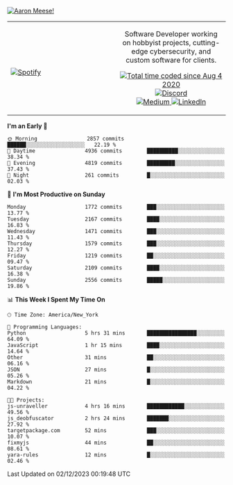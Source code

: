 [![Aaron Meese!](https://user-images.githubusercontent.com/17814535/88975338-a2aabf00-d27f-11ea-963f-8a19608716b4.png)](https://github.com/ajmeese7/readme-ascii "README ASCII")

<!-- Modified from project here: https://github.com/novatorem/novatorem -->
<table width="100%">
  <tr>
  <td width="50%">

&nbsp; <br> [![Spotify](https://ajmeese7.vercel.app/api/spotify)](https://open.spotify.com/user/ajmeese)

  </td>
  <td width="50%">
    <p align="center">
    Software Developer working on hobbyist projects, cutting-edge cybersecurity, and custom software for clients.
    </p>
    <p align="center">
      <a href="https://wakatime.com/@f726891d-3b02-46cd-9b60-e8c59f9e2b14">
        <img src="https://wakatime.com/badge/user/f726891d-3b02-46cd-9b60-e8c59f9e2b14.svg" alt="Total time coded since Aug 4 2020" title="WakaTime" />
      </a>
      <a href="http://link.aaronmeese.com/discord">
        <img src="https://img.shields.io/badge/discord-ajmeese7%234835-369?style=flat-square&logo=discord&logoColor=white&color=purple" alt="Discord" title="Discord">
      </a>
      <br />
      <a href="https://link.aaronmeese.com/medium">
        <img src="https://img.shields.io/badge/medium-ajmeese7-1DB954?style=flat-square&logo=medium&logoColor=white" alt="Medium" title="Medium">
      </a>
      <a href="https://link.aaronmeese.com/linkedin">
        <img src="https://img.shields.io/badge/linkedIn-aaronmeese-1DB954?style=flat-square&logo=linkedin&logoColor=white&color=blue" alt="LinkedIn" title="LinkedIn">
      </a>
    </p>
  </td>

</table>

[//]: <> (The `&nbsp;` is to have Aphelion take up more space)

<!--START_SECTION:waka-->
**I'm an Early 🐤** 

```text
🌞 Morning                2857 commits        ██████░░░░░░░░░░░░░░░░░░░   22.19 % 
🌆 Daytime                4936 commits        ██████████░░░░░░░░░░░░░░░   38.34 % 
🌃 Evening                4819 commits        █████████░░░░░░░░░░░░░░░░   37.43 % 
🌙 Night                  261 commits         █░░░░░░░░░░░░░░░░░░░░░░░░   02.03 % 
```
📅 **I'm Most Productive on Sunday** 

```text
Monday                   1772 commits        ███░░░░░░░░░░░░░░░░░░░░░░   13.77 % 
Tuesday                  2167 commits        ████░░░░░░░░░░░░░░░░░░░░░   16.83 % 
Wednesday                1471 commits        ███░░░░░░░░░░░░░░░░░░░░░░   11.43 % 
Thursday                 1579 commits        ███░░░░░░░░░░░░░░░░░░░░░░   12.27 % 
Friday                   1219 commits        ██░░░░░░░░░░░░░░░░░░░░░░░   09.47 % 
Saturday                 2109 commits        ████░░░░░░░░░░░░░░░░░░░░░   16.38 % 
Sunday                   2556 commits        █████░░░░░░░░░░░░░░░░░░░░   19.86 % 
```


📊 **This Week I Spent My Time On** 

```text
🕑︎ Time Zone: America/New_York

💬 Programming Languages: 
Python                   5 hrs 31 mins       ████████████████░░░░░░░░░   64.09 % 
JavaScript               1 hr 15 mins        ████░░░░░░░░░░░░░░░░░░░░░   14.64 % 
Other                    31 mins             ██░░░░░░░░░░░░░░░░░░░░░░░   06.16 % 
JSON                     27 mins             █░░░░░░░░░░░░░░░░░░░░░░░░   05.26 % 
Markdown                 21 mins             █░░░░░░░░░░░░░░░░░░░░░░░░   04.22 % 

🐱‍💻 Projects: 
js-unraveller            4 hrs 16 mins       ████████████░░░░░░░░░░░░░   49.56 % 
js_deobfuscator          2 hrs 24 mins       ███████░░░░░░░░░░░░░░░░░░   27.92 % 
targetpackage.com        52 mins             ███░░░░░░░░░░░░░░░░░░░░░░   10.07 % 
fixmyjs                  44 mins             ██░░░░░░░░░░░░░░░░░░░░░░░   08.61 % 
yara-rules               12 mins             █░░░░░░░░░░░░░░░░░░░░░░░░   02.46 % 
```


 Last Updated on 02/12/2023 00:19:48 UTC
<!--END_SECTION:waka-->

